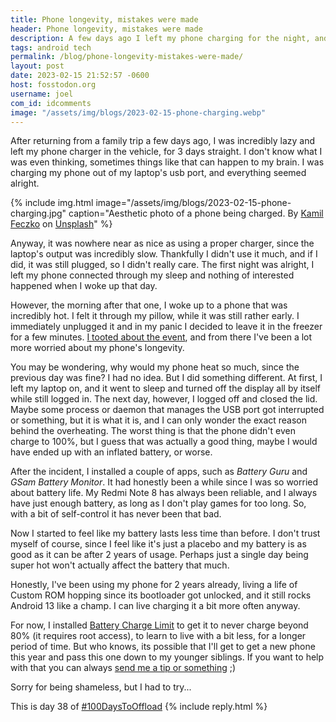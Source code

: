 ```yaml
---
title: Phone longevity, mistakes were made
header: Phone longevity, mistakes were made
description: A few days ago I left my phone charging for the night, and something terrible happened that triggered me to do some things about it, but ultimately, time will tell.
tags: android tech
permalink: /blog/phone-longevity-mistakes-were-made/
layout: post
date: 2023-02-15 21:52:57 -0600
host: fosstodon.org
username: joel
com_id: idcomments
image: "/assets/img/blogs/2023-02-15-phone-charging.webp"
---
```


After returning from a family trip a few days ago, I was incredibly lazy and left my phone charger in the vehicle, for 3 days straight. I don't know what I was even thinking, sometimes things like that can happen to my brain. I was charging my phone out of my laptop's usb port, and everything seemed alright.


{% include img.html image="/assets/img/blogs/2023-02-15-phone-charging.jpg" caption="Aesthetic photo of a phone being charged. By <a href='https://unsplash.com/@kamilfeczko'>Kamil Feczko</a> on <a href='https://unsplash.com/photos/GLDKA6PYBS4'>Unsplash</a>" %}

Anyway, it was nowhere near as nice as using a proper charger, since the laptop's output was incredibly slow. Thankfully I didn't use it much, and if I did, it was still plugged, so I didn't really care. The first night was alright, I left my phone connected through my sleep and nothing of interested happened when I woke up that day.

However, the morning after that one, I woke up to a phone that was incredibly hot. I felt it through my pillow, while it was still rather early. I immediately unplugged it and in my panic I decided to leave it in the freezer for a few minutes. [I tooted about the event](https://fosstodon.org/@joel/109829001955069072), and from there I've been a lot more worried about my phone's longevity.

You may be wondering, why would my phone heat so much, since the previous day was fine? I had no idea. But I did something different. At first, I left my laptop on, and it went to sleep and turned off the display all by itself while still logged in. The next day, however, I logged off and closed the lid. Maybe some process or daemon that manages the USB port got interrupted or something, but it is what it is, and I can only wonder the exact reason behind the overheating. The worst thing is that the phone didn't even charge to 100%, but I guess that was actually a good thing, maybe I would have ended up with an inflated battery, or worse.

After the incident, I installed a couple of apps, such as _Battery Guru_ and _GSam Battery Monitor_. It had honestly been a while since I was so worried about battery life. My Redmi Note 8 has always been reliable, and I always have just enough battery, as long as I don't play games for too long. So, with a bit of self-control it has never been that bad.

Now I started to feel like my battery lasts less time than before. I don't trust myself of course, since I feel like it's just a placebo and my battery is as good as it can be after 2 years of usage. Perhaps just a single day being super hot won't actually affect the battery that much.

Honestly, I've been using my phone for 2 years already, living a life of Custom ROM hopping since its bootloader got unlocked, and it still rocks Android 13 like a champ. I can live charging it a bit more often anyway.

For now, I installed [Battery Charge Limit](https://www.f-droid.org/packages/com.slash.batterychargelimit/) to get it to never charge beyond 80% (it requires root access), to learn to live with a bit less, for a longer period of time. But who knows, its possible that I'll get to get a new phone this year and pass this one down to my younger siblings. If you want to help with that you can always [send me a tip or something](/#support-me) ;)

Sorry for being shameless, but I had to try...

This is day 38 of [#100DaysToOffload](https://100daystooffload.com)
{% include reply.html %}
